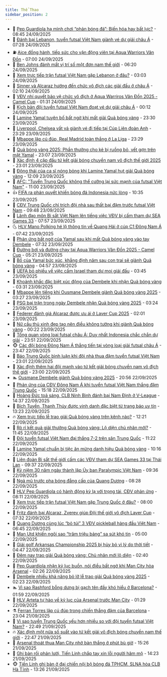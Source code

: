 ```yaml
---
title: Thể Thao
sidebar_position: 2
---
```


<!-- dantri-the-thao:START -->
- 🎡 [Pep Guardiola hạ mình chơi “phản bóng đá”: Biến hóa hay bất lực?](https://dantri.com.vn/the-thao/pep-guardiola-ha-minh-choi-phan-bong-da-bien-hoa-hay-bat-luc-20250924152811064.htm) - 08:45 24/09/2025
- 💯 [Đánh bại Lebanon, tuyển futsal Việt Nam giành vé dự giải châu Á](https://dantri.com.vn/the-thao/danh-bai-lebanon-tuyen-futsal-viet-nam-gianh-ve-du-giai-chau-a-20250924142838981.htm) - 07:28 24/09/2025
- ⛽️ [Aice đồng hành, tiếp sức cho vận động viên tại Aqua Warriors Vân Đồn](https://dantri.com.vn/the-thao/aice-dong-hanh-tiep-suc-cho-van-dong-vien-tai-aqua-warriors-van-don-20250924092550521.htm) - 07:00 24/09/2025
- 💃 [Ben Johns đánh mất vị trí số một đơn nam thế giới](https://dantri.com.vn/the-thao/ben-johns-danh-mat-vi-tri-so-mot-don-nam-the-gioi-20250924131117550.htm) - 06:20 24/09/2025
- 🌈 [Xem trực tiếp trận futsal Việt Nam gặp Lebanon ở đâu?](https://dantri.com.vn/the-thao/xem-truc-tiep-tran-futsal-viet-nam-gap-lebanon-o-dau-20250924100347689.htm) - 03:03 24/09/2025
- 🦅 [Sinner và Alcaraz hướng đến chức vô địch các giải đấu ở châu Á](https://dantri.com.vn/the-thao/sinner-va-alcaraz-huong-den-chuc-vo-dich-cac-giai-dau-o-chau-a-20250924090413523.htm) - 02:10 24/09/2025
- 🌝 [VĐV nhí quyết bảo vệ chức vô địch ở Aqua Warriros Vân Đồn 2025 - Camel Cup](https://dantri.com.vn/the-thao/vdv-nhi-quyet-bao-ve-chuc-vo-dich-o-aqua-warriros-van-don-2025-camel-cup-20250923235344916.htm) - 01:31 24/09/2025
- 🚀 [Kịch bản đội tuyển futsal Việt Nam đoạt vé dự giải châu Á](https://dantri.com.vn/the-thao/kich-ban-doi-tuyen-futsal-viet-nam-doat-ve-du-giai-chau-a-20250924071106341.htm) - 00:12 24/09/2025
- 🎉 [Lamine Yamal tuyên bố bất ngờ khi mất giải Quả bóng vàng](https://dantri.com.vn/the-thao/lamine-yamal-tuyen-bo-bat-ngo-khi-mat-giai-qua-bong-vang-20250924014349318.htm) - 23:30 23/09/2025
- 📝 [Liverpool, Chelsea vất vả giành vé đi tiếp tại Cúp Liên đoàn Anh](https://dantri.com.vn/the-thao/liverpool-chelsea-vat-va-gianh-ve-di-tiep-tai-cup-lien-doan-anh-20250924062928034.htm) - 23:29 23/09/2025
- 🦄 [Mbappe lập cú đúp, Real Madrid toàn thắng ở La Liga](https://dantri.com.vn/the-thao/mbappe-lap-cu-dup-real-madrid-toan-thang-o-la-liga-20250924062534679.htm) - 23:29 23/09/2025
- 🎉 [Quả bóng vàng 2025: Phần thưởng cho kẻ bị ruồng bỏ, vết gợn trên mặt Yamal](https://dantri.com.vn/the-thao/qua-bong-vang-2025-phan-thuong-cho-ke-bi-ruong-bo-vet-gon-tren-mat-yamal-20250924012155529.htm) - 23:07 23/09/2025
- 💼 [Xác định 4 cặp đấu tứ kết giải bóng chuyền nam vô địch thế giới 2025](https://dantri.com.vn/the-thao/xac-dinh-4-cap-dau-tu-ket-giai-bong-chuyen-nam-vo-dich-the-gioi-2025-20250923230430841.htm) - 23:01 23/09/2025
- 🤡 [Động thái của ca sĩ nóng bỏng khi Lamine Yamal hụt giải Quả bóng vàng](https://dantri.com.vn/the-thao/dong-thai-cua-ca-si-nong-bong-khi-lamine-yamal-hut-giai-qua-bong-vang-20250923181010687.htm) - 12:09 23/09/2025
- 🦆 [AFC: &quot;Tuyển Trung Quốc không thể cưỡng lại sức mạnh của futsal Việt Nam&quot;](https://dantri.com.vn/the-thao/afc-tuyen-trung-quoc-khong-the-cuong-lai-suc-manh-cua-futsal-viet-nam-20250923175616058.htm) - 11:00 23/09/2025
- 👍 [FIFA ra phán quyết khiến bóng đá Indonesia nức lòng](https://dantri.com.vn/the-thao/fifa-ra-phan-quyet-khien-bong-da-indonesia-nuc-long-20250923173539681.htm) - 10:35 23/09/2025
- 💼 [CĐV Trung Quốc chỉ trích đội nhà sau thất bại đậm trước futsal Việt Nam](https://dantri.com.vn/the-thao/cdv-trung-quoc-chi-trich-doi-nha-sau-that-bai-dam-truoc-futsal-viet-nam-20250923162819743.htm) - 09:48 23/09/2025
- 🦒 [Lãnh đạo môn Bi sắt Việt Nam lên tiếng việc VĐV bị cấm tham dự SEA Games 33](https://dantri.com.vn/the-thao/lanh-dao-mon-bi-sat-viet-nam-len-tieng-viec-vdv-bi-cam-tham-du-sea-games-33-20250923145313044.htm) - 07:57 23/09/2025
- 🌜 [HLV Mano Polking hé lộ thông tin về Quang Hải ở cúp C1 Đông Nam Á](https://dantri.com.vn/the-thao/hlv-mano-polking-he-lo-thong-tin-ve-quang-hai-o-cup-c1-dong-nam-a-20250923143722535.htm) - 07:42 23/09/2025
- 🦆 [Phản ứng bất ngờ của Yamal sau khi mất Quả bóng vàng vào tay Dembele](https://dantri.com.vn/the-thao/phan-ung-bat-ngo-cua-yamal-sau-khi-mat-qua-bong-vang-vao-tay-dembele-20250923143218418.htm) - 07:32 23/09/2025
- 💪 [Đường bơi và đường chạy tại Aqua Warriors Vân Đồn 2025 - Camel Cup](https://dantri.com.vn/the-thao/duong-boi-va-duong-chay-tai-aqua-warriors-van-don-2025-camel-cup-20250923120713652.htm) - 05:21 23/09/2025
- 🧠 [Bố của Yamal bức xúc, khẳng định năm sau con trai sẽ giành Quả bóng vàng](https://dantri.com.vn/the-thao/bo-cua-yamal-buc-xuc-khang-dinh-nam-sau-con-trai-se-gianh-qua-bong-vang-20250923112516445.htm) - 04:57 23/09/2025
- 🦄 [UEFA bỏ phiếu về việc cấm Israel tham dự mọi giải đấu](https://dantri.com.vn/the-thao/uefa-bo-phieu-ve-viec-cam-israel-tham-du-moi-giai-dau-20250923102802716.htm) - 03:45 23/09/2025
- 🥸 [Khoảnh khắc đặc biệt xúc động của Dembele khi nhận Quả bóng vàng](https://dantri.com.vn/the-thao/khoanh-khac-dac-biet-xuc-dong-cua-dembele-khi-nhan-qua-bong-vang-20250923091459526.htm) - 03:31 23/09/2025
- 🤠 [Mbappe lên tiếng khi Ousmane Dembele giành Quả bóng vàng 2025](https://dantri.com.vn/the-thao/mbappe-len-tieng-khi-ousmane-dembele-gianh-qua-bong-vang-2025-20250923093543249.htm) - 03:27 23/09/2025
- 👺 [PSG bại trận trong ngày Dembele nhận Quả bóng vàng 2025](https://dantri.com.vn/the-thao/psg-bai-tran-trong-ngay-dembele-nhan-qua-bong-vang-2025-20250923095756295.htm) - 03:24 23/09/2025
- 📝 [Federer đánh giá Alcaraz được ưu ái ở Laver Cup 2025](https://dantri.com.vn/the-thao/federer-danh-gia-alcaraz-duoc-uu-ai-o-laver-cup-2025-20250923084541265.htm) - 02:01 23/09/2025
- 🦆 [Nữ cầu thủ xinh đẹp tạo nên điều không tưởng khi giành Quả bóng vàng](https://dantri.com.vn/the-thao/nu-cau-thu-xinh-dep-tao-nen-dieu-khong-tuong-khi-gianh-qua-bong-vang-20250923072228775.htm) - 00:22 23/09/2025
- 🥳 [Tổng quan vòng loại futsal châu Á: Duy nhất Indonesia chắc chắn dự giải](https://dantri.com.vn/the-thao/tong-quan-vong-loai-futsal-chau-a-duy-nhat-indonesia-chac-chan-du-giai-20250923020554174.htm) - 23:51 22/09/2025
- 🐵 [Các đội bóng Đông Nam Á thẳng tiến tại vòng loại giải futsal châu Á](https://dantri.com.vn/the-thao/cac-doi-bong-dong-nam-a-thang-tien-tai-vong-loai-giai-futsal-chau-a-20250922235047492.htm) - 23:47 22/09/2025
- 🤩 [Báo Trung Quốc bình luận khi đội nhà thua đậm tuyển futsal Việt Nam](https://dantri.com.vn/the-thao/bao-trung-quoc-binh-luan-khi-doi-nha-thua-dam-tuyen-futsal-viet-nam-20250923003811628.htm) - 23:01 22/09/2025
- 🤠 [Xác định thêm hai đội mạnh vào tứ kết giải bóng chuyền nam vô địch thế giới](https://dantri.com.vn/the-thao/xac-dinh-them-hai-doi-manh-vao-tu-ket-giai-bong-chuyen-nam-vo-dich-the-gioi-20250922224203181.htm) - 23:00 22/09/2025
- 🏊 [Ousmane Dembele giành Quả bóng vàng 2025](https://dantri.com.vn/the-thao/ousmane-dembele-gianh-qua-bong-vang-2025-20250923035612301.htm) - 20:56 22/09/2025
- 🗽 [Phản ứng của CĐV Đông Nam Á khi tuyển futsal Việt Nam thắng đậm Trung Quốc](https://dantri.com.vn/the-thao/phan-ung-cua-cdv-dong-nam-a-khi-tuyen-futsal-viet-nam-thang-dam-trung-quoc-20250922220813717.htm) - 15:18 22/09/2025
- 🚀 [Hoàng Đức toả sáng, CLB Ninh Bình đánh bại Nam Định ở V-League](https://dantri.com.vn/the-thao/hoang-duc-toa-sang-clb-ninh-binh-danh-bai-nam-dinh-o-v-league-20250922213437056.htm) - 14:37 22/09/2025
- 🎉 [Bích Tuyền, Thanh Thúy được vinh danh đặc biệt từ trang báo uy tín](https://dantri.com.vn/the-thao/bich-tuyen-thanh-thuy-duoc-vinh-danh-dac-biet-tu-trang-bao-uy-tin-20250922202339694.htm) - 13:23 22/09/2025
- 🔥 [Xem trực tiếp lễ trao giải Quả bóng vàng trên kênh nào?](https://dantri.com.vn/the-thao/xem-truc-tiep-le-trao-giai-qua-bong-vang-tren-kenh-nao-20250922192139702.htm) - 12:21 22/09/2025
- 🎉 [Rò rỉ kết quả giải thưởng Quả bóng vàng: Lộ diện chủ nhân mới?](https://dantri.com.vn/the-thao/ro-ri-ket-qua-giai-thuong-qua-bong-vang-lo-dien-chu-nhan-moi-20250922182606754.htm) - 11:45 22/09/2025
- 🎡 [Đội tuyển futsal Việt Nam đại thắng 7-2 trên sân Trung Quốc](https://dantri.com.vn/the-thao/doi-tuyen-futsal-viet-nam-dai-thang-7-2-tren-san-trung-quoc-20250922182238122.htm) - 11:22 22/09/2025
- 🐻 [Lamine Yamal chuẩn bị tiệc ăn mừng danh hiệu Quả bóng vàng](https://dantri.com.vn/the-thao/lamine-yamal-chuan-bi-tiec-an-mung-danh-hieu-qua-bong-vang-20250922170853719.htm) - 10:16 22/09/2025
- 🌊 [Liên đoàn Bi sắt thế giới cấm các VĐV tham dự SEA Games 33 tại Thái Lan](https://dantri.com.vn/the-thao/lien-doan-bi-sat-the-gioi-cam-cac-vdv-tham-du-sea-games-33-tai-thai-lan-20250922161715379.htm) - 09:37 22/09/2025
- 💃 [Kỷ niệm 30 năm ngày thành lập Ủy ban Paralympic Việt Nam](https://dantri.com.vn/the-thao/ky-niem-30-nam-ngay-thanh-lap-uy-ban-paralympic-viet-nam-20250922175354776.htm) - 09:36 22/09/2025
- 🤔 [Ngả mũ trước pha bóng đẳng cấp của Quang Dương](https://dantri.com.vn/the-thao/nga-mu-truoc-pha-bong-dang-cap-cua-quang-duong-20250922150326872.htm) - 08:28 22/09/2025
- 🤭 [HLV Pep Guardiola có hành động kỳ lạ với trọng tài, CĐV phản ứng](https://dantri.com.vn/the-thao/hlv-pep-guardiola-co-hanh-dong-ky-la-voi-trong-tai-cdv-phan-ung-20250922151124730.htm) - 08:11 22/09/2025
- 👹 [Xem trực tiếp trận futsal Việt Nam gặp Trung Quốc ở đâu?](https://dantri.com.vn/the-thao/xem-truc-tiep-tran-futsal-viet-nam-gap-trung-quoc-o-dau-20250922144912943.htm) - 08:00 22/09/2025
- 🗽 [Fritz đánh bại Alcaraz, Zverev giúp Đội thế giới vô địch Laver Cup](https://dantri.com.vn/the-thao/fritz-danh-bai-alcaraz-zverev-giup-doi-the-gioi-vo-dich-laver-cup-20250922143153097.htm) - 07:32 22/09/2025
- 🥳 [Quang Dương cùng lúc “bỏ túi” 3 VĐV pickleball hàng đầu Việt Nam](https://dantri.com.vn/the-thao/quang-duong-cung-luc-bo-tui-3-vdv-pickleball-hang-dau-viet-nam-20250922133028788.htm) - 06:45 22/09/2025
- 💃 [Man Utd khiến ngôi sao “trăm triệu bảng” sa sút khó tin](https://dantri.com.vn/the-thao/man-utd-khien-ngoi-sao-tram-trieu-bang-sa-sut-kho-tin-20250922085655248.htm) - 05:00 22/09/2025
- 🧰 [Giải golf Arkansas Championship 2025 bị hủy bỏ vì lý do thời tiết](https://dantri.com.vn/the-thao/giai-golf-arkansas-championship-2025-bi-huy-bo-vi-ly-do-thoi-tiet-20250922122942815.htm) - 04:47 22/09/2025
- 💪 [Đêm nay trao giải Quả bóng vàng: Chủ nhân mới lộ diện](https://dantri.com.vn/the-thao/dem-nay-trao-giai-qua-bong-vang-chu-nhan-moi-lo-dien-20250922094004762.htm) - 02:40 22/09/2025
- 🚀 [Pep Guardiola nhận kỷ lục buồn, nói điều bất ngờ khi Man City hòa Arsenal](https://dantri.com.vn/the-thao/pep-guardiola-nhan-ky-luc-buon-noi-dieu-bat-ngo-khi-man-city-hoa-arsenal-20250922080555244.htm) - 02:26 22/09/2025
- 🤠 [Dembele nhiều khả năng bỏ lỡ lễ trao giải Quả bóng vàng 2025](https://dantri.com.vn/the-thao/dembele-nhieu-kha-nang-bo-lo-le-trao-giai-qua-bong-vang-2025-20250922085132403.htm) - 02:23 22/09/2025
- 🏊 [Vì sao Rashford bỗng dưng bị gạch tên đầy khó hiểu ở Barcelona?](https://dantri.com.vn/the-thao/vi-sao-rashford-bong-dung-bi-gach-ten-day-kho-hieu-o-barcelona-20250922085945113.htm) - 01:59 22/09/2025
- 🦄 [HLV Arteta tự hào về kỷ lục của Arsenal trước Man City](https://dantri.com.vn/the-thao/hlv-arteta-tu-hao-ve-ky-luc-cua-arsenal-truoc-man-city-20250922082831730.htm) - 01:29 22/09/2025
- ⚗️ [Ferran Torres lập cú đúp trong chiến thắng đậm của Barcelona](https://dantri.com.vn/the-thao/ferran-torres-lap-cu-dup-trong-chien-thang-dam-cua-barcelona-20250922060343504.htm) - 23:04 21/09/2025
- 🥷 [Vì sao tuyển Trung Quốc yếu hơn nhiều so với đội tuyển futsal Việt Nam?](https://dantri.com.vn/the-thao/vi-sao-tuyen-trung-quoc-yeu-hon-nhieu-so-voi-doi-tuyen-futsal-viet-nam-20250921232719912.htm) - 22:49 21/09/2025
- 🔥 [Xác định một nửa số suất vào tứ kết giải vô địch bóng chuyền nam thế giới](https://dantri.com.vn/the-thao/xac-dinh-mot-nua-so-suat-vao-tu-ket-giai-vo-dich-bong-chuyen-nam-the-gioi-20250921222714977.htm) - 22:47 21/09/2025
- 🦅 [Arsenal thoát thua Man City nhờ bàn thắng ở phút bù giờ](https://dantri.com.vn/the-thao/arsenal-thoat-thua-man-city-nho-ban-thang-o-phut-bu-gio-20250921222641701.htm) - 15:26 21/09/2025
- 🌝 [Ghi bàn rồi phản lưới, Tiến Linh chắp tay xin lỗi người hâm mộ](https://dantri.com.vn/the-thao/ghi-ban-roi-phan-luoi-tien-linh-chap-tay-xin-loi-nguoi-ham-mo-20250921205602479.htm) - 14:23 21/09/2025
- 🐵 [Tiến Linh ghi bàn ở đại chiến nội bộ bóng đá TPHCM, SLNA hòa CLB Hà Tĩnh](https://dantri.com.vn/the-thao/tien-linh-ghi-ban-o-dai-chien-noi-bo-bong-da-tphcm-slna-hoa-clb-ha-tinh-20250921201423266.htm) - 13:26 21/09/2025<!-- dantri-the-thao:END -->

